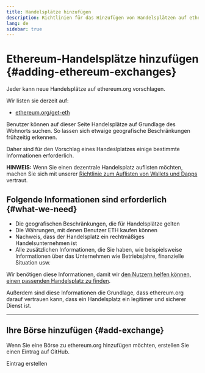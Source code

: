 ```yaml
---
title: Handelsplätze hinzufügen
description: Richtlinien für das Hinzufügen von Handelsplätzen auf ethereum.org
lang: de
sidebar: true
---
```


# Ethereum-Handelsplätze hinzufügen {#adding-ethereum-exchanges}

Jeder kann neue Handelsplätze auf ethereum.org vorschlagen.

Wir listen sie derzeit auf:

- [ethereum.org/get-eth](/get-eth/)

Benutzer können auf dieser Seite Handelsplätze auf Grundlage des Wohnorts suchen. So lassen sich etwaige geografische Beschränkungen frühzeitig erkennen.

Daher sind für den Vorschlag eines Handeslplatzes einige bestimmte Informationen erforderlich.

**HINWEIS:** Wenn Sie einen dezentrale Handelsplatz auflisten möchten, machen Sie sich mit unserer [Richtlinie zum Auflisten von Wallets und Dapps](/contributing/adding-products/) vertraut.

## Folgende Informationen sind erforderlich {#what-we-need}

- Die geografischen Beschränkungen, die für Handelsplätze gelten
- Die Währungen, mit denen Benutzer ETH kaufen können
- Nachweis, dass der Handelsplatz ein rechtmäßiges Handelsunternehmen ist
- Alle zusätzlichen Informationen, die Sie haben, wie beispielsweise Informationen über das Unternehmen wie Betriebsjahre, finanzielle Situation usw.

Wir benötigen diese Informationen, damit wir [den Nutzern helfen können, einen passenden Handelsplatz zu finden](/get-eth/#country-picker).

Außerdem sind diese Informationen die Grundlage, dass ethereum.org darauf vertrauen kann, dass ein Handelsplatz ein legitimer und sicherer Dienst ist.

---

## Ihre Börse hinzufügen {#add-exchange}

Wenn Sie eine Börse zu ethereum.org hinzufügen möchten, erstellen Sie einen Eintrag auf GitHub.

<ButtonLink to="https://github.com/ethereum/ethereum-org-website/issues/new/choose">
  Eintrag erstellen
</ButtonLink>

